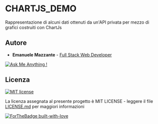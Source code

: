 # CHARTJS_DEMO
Rappresentazione di alcuni dati ottenuti da un'API privata per mezzo di grafici costruiti con ChartJs

## Autore

* **Emanuele Mazzante** - [Full Stack Web Developer](https://emanuelemazzante.dev) 

[![Ask Me Anything !](https://img.shields.io/badge/Ask%20me-anything-1abc9c.svg)](https://GitHub.com/Naereen/ama)

## Licenza

[![MIT license](https://img.shields.io/badge/License-MIT-blue.svg)](https://lbesson.mit-license.org/)

La licenza assegnata al presente progetto è MIT LICENSE - leggere il file [LICENSE.md](LICENSE.md) per maggiori informazioni

[![ForTheBadge built-with-love](http://ForTheBadge.com/images/badges/built-with-love.svg)](https://GitHub.com/Naereen/)
